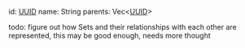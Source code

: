 id: [UUID](UUID)
name: String
parents: Vec<[UUID](UUID)>

todo: figure out how Sets and their relationships with each other are represented, this may be good enough, needs more thought